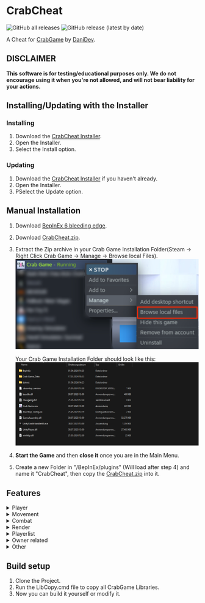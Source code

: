 # CrabCheat

![GitHub all releases](https://img.shields.io/github/downloads/CodeName-Anti/CrabGame-Cheat/total?color=%23FF8C00&style=flat-square)
![GitHub release (latest by date)](https://img.shields.io/github/v/release/CodeName-Anti/CrabGame-Cheat?style=flat-square)

A Cheat for [CrabGame](https://store.steampowered.com/app/1782210/Crab_Game/) by [DaniDev](https://www.youtube.com/c/DaniDev).

## **DISCLAIMER**
**This software is for testing/educational purposes only. We do not encourage using it when you're not allowed, and will not bear liability for your actions.**

## Installing/Updating with the Installer

### Installing
1. Download the [CrabCheat Installer](https://github.com/CodeName-Anti/CrabGame-Cheat/releases/latest/download/CrabCheat.Installer.exe).
2. Open the Installer.
3. Select the Install option.

### Updating
1. Download the [CrabCheat Installer](https://github.com/CodeName-Anti/CrabGame-Cheat/releases/latest/download/CrabCheat.Installer.exe) if you haven't already.
2. Open the Installer.
3. PSelect the Update option.

## Manual Installation
1. Download [BepInEx 6 bleeding edge](https://builds.bepinex.dev/projects/bepinex_be/691/BepInEx-Unity.IL2CPP-win-x64-6.0.0-be.691%2B3ba398f.zip).
2. Download [CrabCheat.zip](https://github.com/CodeName-Anti/CrabGame-Cheat/releases/latest/download/CrabCheat.zip).
3. Extract the Zip archive in your Crab Game Installation Folder(Steam -> Right Click Crab Game -> Manage -> Browse local Files).  
![Steam_Manage_Screenshot.png](images/Steam_Manage_Screenshot.png)
      
    Your Crab Game Installation Folder should look like this:
    ![Crab_Game_Root_Screenshot.png](images/Crab_Game_Root_Screenshot.png)

4. **Start the Game** and then **close it** once you are in the Main Menu.
5. Create a new Folder in "/BepInEx/plugins" (Will load after step 4) and name it "CrabCheat", then copy the [CrabCheat.zip](https://github.com/CodeName-Anti/CrabGame-Cheat/releases/latest/download/CrabCheat.zip) into it.

## Features

<details>
  <summary>Player</summary>

- **AntiBoundKills**
  - Going out of bounds does not kill self. (usually means just floating above water, lava, etc.)
- **Anti Tag**
  - Prevents players from tagging and stealing the crown from you.
- **GodMode**
  - No Damage can be taken, objects don't cause knockback to you like bats, snowballs. (Caution you can still die by boundaries and snow balls in Dodgeball.)
- **NoFall**
  - Prevents fall damage from happening to you.
  </details>
  
<details>
  <summary>Movement</summary>

- **AirJump**
  - No longer limited to one jump until landed.
- **ClickTP**
  - Teleport yourself to clicked destination. (Caution teleporting long distances causes other players to be launched.)
- **Mega Jump**
  - Allows you to jump much higher.
- **No Clip**
  - Allows no clipping yourself and simulates flying. (Caution flying in the beginning of the round at high speeds can cause other players to be launched.) 
- **No Freeze**
  - Move before the round officially starts.
- **No Push**
  - Prevents other players from pushing you.
- **Speed**
  - Increases the player movement speed. Use the slider to control the multiplier.
</details>
  
<details>
  <summary>Combat</summary>

- **Infinity punch**
  - Punch at a much faster than normal rate.
- **Super punch**
  - Causes more knockback to people that you punch.
- **Weapon Spawner**
  - Spawn any weapon. (Caution Rifle and Double Barrel may get you banned from your current lobby)
</details>

<details>
  <summary>Render</summary>

- **ESP**
  - Allows you to see players through walls.
- **Owner highlight**
  - Adds an outline around the lobby owner.
</details>

<details>
  <summary>Playerlist</summary>

- **Kill**
  - Kill all selected players.
- **Teleport to Player**
  - Teleport to the selected player.
- **Open steam profile**
  - Opens the selected players steam profile in the steam overlay.
</details>

<details>
  <summary>Owner related</summary>

*Note: This category is only visible when you're the lobby owner.*

- **ForceStart**
  - Instantly start the game without minimum ready ups.
- **Next Map**
  - Allows you to change the next map.
- **Skip Round**
  - Skips the current round.
</details>

<details>
  <summary>Other</summary>

- **Glass breaker**
  - Breaks all the glass, so you can see the correct path. (Note: This is only clientsided, meaning only you can see it.)
- **No camera shake**
  - Disables camera shake effects.
- **Complete daily quest**
  - Completes the current daily quest.
- **Reset daily cooldown**
  - Resets the 24 hour cooldown for the quest.
- **RedLight GreenLight GodMode**
  - Allows you to move during the red light phase.
</details>

## Build setup
 1. Clone the Project.
 2. Run the LibCopy.cmd file to copy all CrabGame Libraries.
 3. Now you can build it yourself or modify it.
